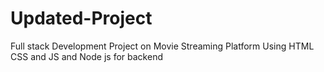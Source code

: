 # Updated-Project
Full stack Development Project on Movie Streaming Platform Using HTML CSS and JS and Node js for backend
